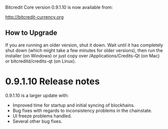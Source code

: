 Bitcredit Core version 0.9.1.10 is now available from:

  http://bitcredit-currency.org

How to Upgrade
--------------

If you are running an older version, shut it down. Wait until it has completely
shut down (which might take a few minutes for older versions), then run the
installer (on Windows) or just copy over /Applications/Credits-Qt (on Mac) or
bitcreditd/credits-qt (on Linux).

0.9.1.10 Release notes
=======================

0.9.1.10 is a larger update with:
- Improved time for startup and initial syncing of blockhains.
- Bug fixes with regards to inconsistency problems in the chainstate.
- UI freeze problems handled.
- Several other bug fixes.
